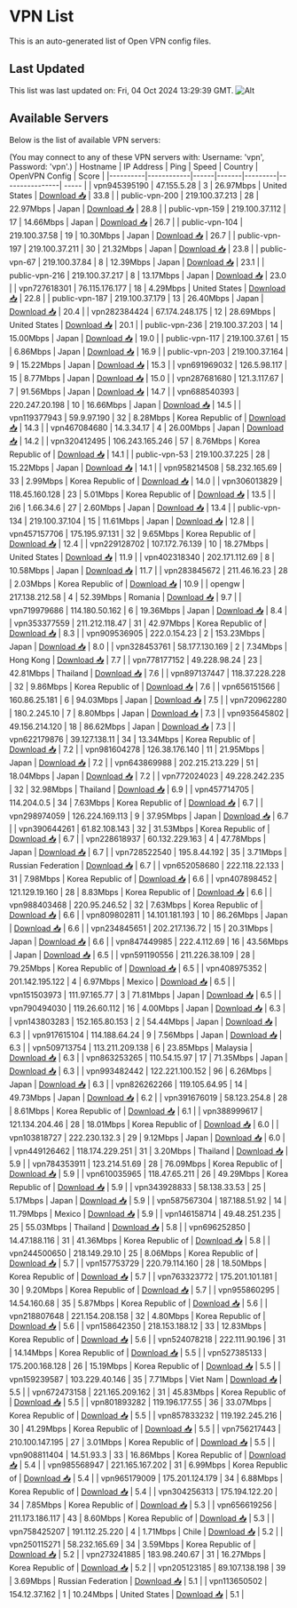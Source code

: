 # VPN List

This is an auto-generated list of Open VPN config files.

## Last Updated

This list was last updated on: Fri, 04 Oct 2024 13:29:39 GMT.
![Alt](https://repobeats.axiom.co/api/embed/186b98318ef1479477931607c1ad7d823f12451f.svg "Repobeats analytics image")

## Available Servers

Below is the list of available VPN servers:

(You may connect to any of these VPN servers with: Username: 'vpn', Password: 'vpn'.)
| Hostname | IP Address | Ping | Speed | Country | OpenVPN Config | Score |
|----------|------------|------|-------|---------|----------------| ----- |
| vpn945395190 | 47.155.5.28 | 3 | 26.97Mbps | United States | [Download 📥](./configs/server_0_US.ovpn) | 33.8 |
| public-vpn-200 | 219.100.37.213 | 28 | 22.97Mbps | Japan | [Download 📥](./configs/server_1_JP.ovpn) | 28.8 |
| public-vpn-159 | 219.100.37.112 | 17 | 14.66Mbps | Japan | [Download 📥](./configs/server_2_JP.ovpn) | 26.7 |
| public-vpn-104 | 219.100.37.58 | 19 | 10.30Mbps | Japan | [Download 📥](./configs/server_3_JP.ovpn) | 26.7 |
| public-vpn-197 | 219.100.37.211 | 30 | 21.32Mbps | Japan | [Download 📥](./configs/server_4_JP.ovpn) | 23.8 |
| public-vpn-67 | 219.100.37.84 | 8 | 12.39Mbps | Japan | [Download 📥](./configs/server_5_JP.ovpn) | 23.1 |
| public-vpn-216 | 219.100.37.217 | 8 | 13.17Mbps | Japan | [Download 📥](./configs/server_6_JP.ovpn) | 23.0 |
| vpn727618301 | 76.115.176.177 | 18 | 4.29Mbps | United States | [Download 📥](./configs/server_7_US.ovpn) | 22.8 |
| public-vpn-187 | 219.100.37.179 | 13 | 26.40Mbps | Japan | [Download 📥](./configs/server_8_JP.ovpn) | 20.4 |
| vpn282384424 | 67.174.248.175 | 12 | 28.69Mbps | United States | [Download 📥](./configs/server_9_US.ovpn) | 20.1 |
| public-vpn-236 | 219.100.37.203 | 14 | 15.00Mbps | Japan | [Download 📥](./configs/server_10_JP.ovpn) | 19.0 |
| public-vpn-117 | 219.100.37.61 | 15 | 6.86Mbps | Japan | [Download 📥](./configs/server_11_JP.ovpn) | 16.9 |
| public-vpn-203 | 219.100.37.164 | 9 | 15.22Mbps | Japan | [Download 📥](./configs/server_12_JP.ovpn) | 15.3 |
| vpn691969032 | 126.5.98.117 | 15 | 8.77Mbps | Japan | [Download 📥](./configs/server_13_JP.ovpn) | 15.0 |
| vpn287681680 | 121.3.117.67 | 7 | 91.56Mbps | Japan | [Download 📥](./configs/server_14_JP.ovpn) | 14.7 |
| vpn688540393 | 220.247.20.198 | 10 | 16.66Mbps | Japan | [Download 📥](./configs/server_15_JP.ovpn) | 14.5 |
| vpn119377943 | 59.9.97.190 | 32 | 8.28Mbps | Korea Republic of | [Download 📥](./configs/server_16_KR.ovpn) | 14.3 |
| vpn467084680 | 14.3.34.17 | 4 | 26.00Mbps | Japan | [Download 📥](./configs/server_17_JP.ovpn) | 14.2 |
| vpn320412495 | 106.243.165.246 | 57 | 8.76Mbps | Korea Republic of | [Download 📥](./configs/server_18_KR.ovpn) | 14.1 |
| public-vpn-53 | 219.100.37.225 | 28 | 15.22Mbps | Japan | [Download 📥](./configs/server_19_JP.ovpn) | 14.1 |
| vpn958214508 | 58.232.165.69 | 33 | 2.99Mbps | Korea Republic of | [Download 📥](./configs/server_20_KR.ovpn) | 14.0 |
| vpn306013829 | 118.45.160.128 | 23 | 5.01Mbps | Korea Republic of | [Download 📥](./configs/server_21_KR.ovpn) | 13.5 |
| 2i6 | 1.66.34.6 | 27 | 2.60Mbps | Japan | [Download 📥](./configs/server_22_JP.ovpn) | 13.4 |
| public-vpn-134 | 219.100.37.104 | 15 | 11.61Mbps | Japan | [Download 📥](./configs/server_23_JP.ovpn) | 12.8 |
| vpn457157706 | 175.195.97.131 | 32 | 9.65Mbps | Korea Republic of | [Download 📥](./configs/server_24_KR.ovpn) | 12.4 |
| vpn229128702 | 107.172.76.139 | 10 | 18.27Mbps | United States | [Download 📥](./configs/server_25_US.ovpn) | 11.9 |
| vpn402318340 | 202.171.112.69 | 8 | 10.58Mbps | Japan | [Download 📥](./configs/server_26_JP.ovpn) | 11.7 |
| vpn283845672 | 211.46.16.23 | 28 | 2.03Mbps | Korea Republic of | [Download 📥](./configs/server_27_KR.ovpn) | 10.9 |
| opengw | 217.138.212.58 | 4 | 52.39Mbps | Romania | [Download 📥](./configs/server_28_RO.ovpn) | 9.7 |
| vpn719979686 | 114.180.50.162 | 6 | 19.36Mbps | Japan | [Download 📥](./configs/server_29_JP.ovpn) | 8.4 |
| vpn353377559 | 211.212.118.47 | 31 | 42.97Mbps | Korea Republic of | [Download 📥](./configs/server_30_KR.ovpn) | 8.3 |
| vpn909536905 | 222.0.154.23 | 2 | 153.23Mbps | Japan | [Download 📥](./configs/server_31_JP.ovpn) | 8.0 |
| vpn328453761 | 58.177.130.169 | 2 | 7.34Mbps | Hong Kong | [Download 📥](./configs/server_32_HK.ovpn) | 7.7 |
| vpn778177152 | 49.228.98.24 | 23 | 42.81Mbps | Thailand | [Download 📥](./configs/server_33_TH.ovpn) | 7.6 |
| vpn897137447 | 118.37.228.228 | 32 | 9.86Mbps | Korea Republic of | [Download 📥](./configs/server_34_KR.ovpn) | 7.6 |
| vpn656151566 | 160.86.25.181 | 6 | 94.03Mbps | Japan | [Download 📥](./configs/server_35_JP.ovpn) | 7.5 |
| vpn720962280 | 180.2.245.10 | 7 | 8.80Mbps | Japan | [Download 📥](./configs/server_36_JP.ovpn) | 7.3 |
| vpn935645802 | 49.156.214.120 | 18 | 86.62Mbps | Japan | [Download 📥](./configs/server_37_JP.ovpn) | 7.3 |
| vpn622179876 | 39.127.138.11 | 34 | 13.34Mbps | Korea Republic of | [Download 📥](./configs/server_38_KR.ovpn) | 7.2 |
| vpn981604278 | 126.38.176.140 | 11 | 21.95Mbps | Japan | [Download 📥](./configs/server_39_JP.ovpn) | 7.2 |
| vpn643869988 | 202.215.213.229 | 51 | 18.04Mbps | Japan | [Download 📥](./configs/server_40_JP.ovpn) | 7.2 |
| vpn772024023 | 49.228.242.235 | 32 | 32.98Mbps | Thailand | [Download 📥](./configs/server_41_TH.ovpn) | 6.9 |
| vpn457714705 | 114.204.0.5 | 34 | 7.63Mbps | Korea Republic of | [Download 📥](./configs/server_42_KR.ovpn) | 6.7 |
| vpn298974059 | 126.224.169.113 | 9 | 37.95Mbps | Japan | [Download 📥](./configs/server_43_JP.ovpn) | 6.7 |
| vpn390644261 | 61.82.108.143 | 32 | 31.53Mbps | Korea Republic of | [Download 📥](./configs/server_44_KR.ovpn) | 6.7 |
| vpn228618937 | 60.132.229.163 | 4 | 47.78Mbps | Japan | [Download 📥](./configs/server_45_JP.ovpn) | 6.7 |
| vpn728522540 | 195.8.44.192 | 35 | 3.71Mbps | Russian Federation | [Download 📥](./configs/server_46_RU.ovpn) | 6.7 |
| vpn652058680 | 222.118.22.133 | 31 | 7.98Mbps | Korea Republic of | [Download 📥](./configs/server_47_KR.ovpn) | 6.6 |
| vpn407898452 | 121.129.19.160 | 28 | 8.83Mbps | Korea Republic of | [Download 📥](./configs/server_48_KR.ovpn) | 6.6 |
| vpn988403468 | 220.95.246.52 | 32 | 7.63Mbps | Korea Republic of | [Download 📥](./configs/server_49_KR.ovpn) | 6.6 |
| vpn809802811 | 14.101.181.193 | 10 | 86.26Mbps | Japan | [Download 📥](./configs/server_50_JP.ovpn) | 6.6 |
| vpn234845651 | 202.217.136.72 | 15 | 20.31Mbps | Japan | [Download 📥](./configs/server_51_JP.ovpn) | 6.6 |
| vpn847449985 | 222.4.112.69 | 16 | 43.56Mbps | Japan | [Download 📥](./configs/server_52_JP.ovpn) | 6.5 |
| vpn591190556 | 211.226.38.109 | 28 | 79.25Mbps | Korea Republic of | [Download 📥](./configs/server_53_KR.ovpn) | 6.5 |
| vpn408975352 | 201.142.195.122 | 4 | 6.97Mbps | Mexico | [Download 📥](./configs/server_54_MX.ovpn) | 6.5 |
| vpn151503973 | 111.97.165.77 | 3 | 71.81Mbps | Japan | [Download 📥](./configs/server_55_JP.ovpn) | 6.5 |
| vpn790494030 | 119.26.60.112 | 16 | 4.00Mbps | Japan | [Download 📥](./configs/server_56_JP.ovpn) | 6.3 |
| vpn143803283 | 152.165.80.153 | 2 | 54.44Mbps | Japan | [Download 📥](./configs/server_57_JP.ovpn) | 6.3 |
| vpn917615104 | 114.188.64.24 | 9 | 7.56Mbps | Japan | [Download 📥](./configs/server_58_JP.ovpn) | 6.3 |
| vpn509713754 | 113.211.209.138 | 6 | 23.85Mbps | Malaysia | [Download 📥](./configs/server_59_MY.ovpn) | 6.3 |
| vpn863253265 | 110.54.15.97 | 17 | 71.35Mbps | Japan | [Download 📥](./configs/server_60_JP.ovpn) | 6.3 |
| vpn993482442 | 122.221.100.152 | 96 | 6.26Mbps | Japan | [Download 📥](./configs/server_61_JP.ovpn) | 6.3 |
| vpn826262266 | 119.105.64.95 | 14 | 49.73Mbps | Japan | [Download 📥](./configs/server_62_JP.ovpn) | 6.2 |
| vpn391676019 | 58.123.254.8 | 28 | 8.61Mbps | Korea Republic of | [Download 📥](./configs/server_63_KR.ovpn) | 6.1 |
| vpn388999617 | 121.134.204.46 | 28 | 18.01Mbps | Korea Republic of | [Download 📥](./configs/server_64_KR.ovpn) | 6.0 |
| vpn103818727 | 222.230.132.3 | 29 | 9.12Mbps | Japan | [Download 📥](./configs/server_65_JP.ovpn) | 6.0 |
| vpn449126462 | 118.174.229.251 | 31 | 3.20Mbps | Thailand | [Download 📥](./configs/server_66_TH.ovpn) | 5.9 |
| vpn784353911 | 123.214.51.69 | 28 | 76.09Mbps | Korea Republic of | [Download 📥](./configs/server_67_KR.ovpn) | 5.9 |
| vpn610035965 | 118.47.65.211 | 26 | 49.29Mbps | Korea Republic of | [Download 📥](./configs/server_68_KR.ovpn) | 5.9 |
| vpn343928833 | 58.138.33.53 | 25 | 5.17Mbps | Japan | [Download 📥](./configs/server_69_JP.ovpn) | 5.9 |
| vpn587567304 | 187.188.51.92 | 14 | 11.79Mbps | Mexico | [Download 📥](./configs/server_70_MX.ovpn) | 5.9 |
| vpn146158714 | 49.48.251.235 | 25 | 55.03Mbps | Thailand | [Download 📥](./configs/server_71_TH.ovpn) | 5.8 |
| vpn696252850 | 14.47.188.116 | 31 | 41.36Mbps | Korea Republic of | [Download 📥](./configs/server_72_KR.ovpn) | 5.8 |
| vpn244500650 | 218.149.29.10 | 25 | 8.06Mbps | Korea Republic of | [Download 📥](./configs/server_73_KR.ovpn) | 5.7 |
| vpn157753729 | 220.79.114.160 | 28 | 18.50Mbps | Korea Republic of | [Download 📥](./configs/server_74_KR.ovpn) | 5.7 |
| vpn763323772 | 175.201.101.181 | 30 | 9.20Mbps | Korea Republic of | [Download 📥](./configs/server_75_KR.ovpn) | 5.7 |
| vpn955860295 | 14.54.160.68 | 35 | 5.87Mbps | Korea Republic of | [Download 📥](./configs/server_76_KR.ovpn) | 5.6 |
| vpn218807648 | 221.154.208.158 | 32 | 4.80Mbps | Korea Republic of | [Download 📥](./configs/server_77_KR.ovpn) | 5.6 |
| vpn158642350 | 218.153.188.12 | 33 | 12.83Mbps | Korea Republic of | [Download 📥](./configs/server_78_KR.ovpn) | 5.6 |
| vpn524078218 | 222.111.90.196 | 31 | 14.14Mbps | Korea Republic of | [Download 📥](./configs/server_79_KR.ovpn) | 5.5 |
| vpn527385133 | 175.200.168.128 | 26 | 15.19Mbps | Korea Republic of | [Download 📥](./configs/server_80_KR.ovpn) | 5.5 |
| vpn159239587 | 103.229.40.146 | 35 | 7.71Mbps | Viet Nam | [Download 📥](./configs/server_81_VN.ovpn) | 5.5 |
| vpn672473158 | 221.165.209.162 | 31 | 45.83Mbps | Korea Republic of | [Download 📥](./configs/server_82_KR.ovpn) | 5.5 |
| vpn801893282 | 119.196.177.55 | 36 | 33.07Mbps | Korea Republic of | [Download 📥](./configs/server_83_KR.ovpn) | 5.5 |
| vpn857833232 | 119.192.245.216 | 30 | 41.29Mbps | Korea Republic of | [Download 📥](./configs/server_84_KR.ovpn) | 5.5 |
| vpn756217443 | 210.100.147.195 | 27 | 3.01Mbps | Korea Republic of | [Download 📥](./configs/server_85_KR.ovpn) | 5.5 |
| vpn908811404 | 14.51.93.3 | 33 | 16.86Mbps | Korea Republic of | [Download 📥](./configs/server_86_KR.ovpn) | 5.4 |
| vpn985568947 | 221.165.167.202 | 31 | 6.99Mbps | Korea Republic of | [Download 📥](./configs/server_87_KR.ovpn) | 5.4 |
| vpn965179009 | 175.201.124.179 | 34 | 6.88Mbps | Korea Republic of | [Download 📥](./configs/server_88_KR.ovpn) | 5.4 |
| vpn304256313 | 175.194.122.20 | 34 | 7.85Mbps | Korea Republic of | [Download 📥](./configs/server_89_KR.ovpn) | 5.3 |
| vpn656619256 | 211.173.186.117 | 43 | 8.60Mbps | Korea Republic of | [Download 📥](./configs/server_90_KR.ovpn) | 5.3 |
| vpn758425207 | 191.112.25.220 | 4 | 1.71Mbps | Chile | [Download 📥](./configs/server_91_CL.ovpn) | 5.2 |
| vpn250115271 | 58.232.165.69 | 34 | 3.59Mbps | Korea Republic of | [Download 📥](./configs/server_92_KR.ovpn) | 5.2 |
| vpn273241885 | 183.98.240.67 | 31 | 16.27Mbps | Korea Republic of | [Download 📥](./configs/server_93_KR.ovpn) | 5.2 |
| vpn205123185 | 89.107.138.198 | 39 | 3.69Mbps | Russian Federation | [Download 📥](./configs/server_94_RU.ovpn) | 5.1 |
| vpn113650502 | 154.12.37.162 | 1 | 10.24Mbps | United States | [Download 📥](./configs/server_95_US.ovpn) | 5.1 |
